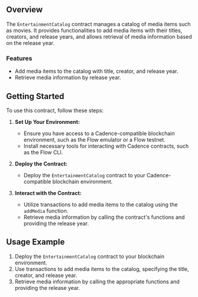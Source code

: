 
## Overview

The `EntertainmentCatalog` contract manages a catalog of media items such as movies. It provides functionalities to add media items with their titles, creators, and release years, and allows retrieval of media information based on the release year.

### Features

- Add media items to the catalog with title, creator, and release year.
- Retrieve media information by release year.

## Getting Started

To use this contract, follow these steps:

1. **Set Up Your Environment:**
   - Ensure you have access to a Cadence-compatible blockchain environment, such as the Flow emulator or a Flow testnet.
   - Install necessary tools for interacting with Cadence contracts, such as the Flow CLI.

2. **Deploy the Contract:**
   - Deploy the `EntertainmentCatalog` contract to your Cadence-compatible blockchain environment.

3. **Interact with the Contract:**
   - Utilize transactions to add media items to the catalog using the `addMedia` function.
   - Retrieve media information by calling the contract's functions and providing the release year.

## Usage Example

1. Deploy the `EntertainmentCatalog` contract to your blockchain environment.
2. Use transactions to add media items to the catalog, specifying the title, creator, and release year.
3. Retrieve media information by calling the appropriate functions and providing the release year.